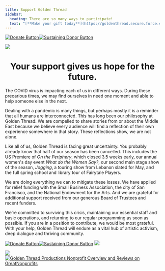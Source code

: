 ```yaml
---
title: Support Golden Thread
sidebar:
  heading: There are so many ways to participate!
  text: "[**Make your gift today**](https://goldenthread.secure.force.com/donate/?dfId=a0nj0000003z3ikAAA).\t <br /><br /> Request a match through your employer’s matching gift program and double your gift! <br /><br /> Designate us to receive 0.5% of your Amazon purchases when you shop through [**smile.amazon.com**](http://smile.amazon.com).<br /><br /> **Your generous support is vital to our work.** [**Make your donation today.**](https://goldenthread.secure.force.com/donate/?dfId=a0nf100000eMbmuAAC)\n"
---
```

[![Donate Button](/img/archive/2015/03/Donate-Button-400.jpg)](https://goldenthread.secure.force.com/donate/?dfId=a0nj0000003z3ikAAA)[![Sustaining Donor Button](/img/archive/2015/03/Donate-Button-Sustaining-400.jpg)](https://goldenthread.secure.force.com/donate/?dfId=a0nf100000eMbl8AAC)

![](/img/archive/2015/03/20thAnniversary-Line-1024x36.jpg)

# <center>Your support gives us hope for the future.</center>

The COVID virus is impacting each of us in different ways. During these precarious times, we may find ourselves in need one moment and able to help someone else in the next. 

Dealing with a pandemic is many things, but perhaps mostly it is a reminder that all humans are interconnected. This has long been our philosophy at Golden Thread. We are compelled to share stories from or about the Middle East because we believe every audience will find a reflection of their own experience somewhere in that story. These reflections show, we are not alone.

Like all of us, Golden Thread is facing great uncertainty. You probably already know that half of our season has been cancelled. This includes the US Premiere of *On the Periphery*, which closed 3.5 weeks early, our annual women's day event *What do the Women Say?*, our second main stage show of the season, *Jogging*, a touring show from Lebanon slated for May, and the full spring school and library tour of Fairytale Players.

We are doing everything we can to mitigate these losses. We have applied for relief funding with the Small Business Association, the city of San Francisco, and the National Endowment for the Arts. And we are grateful for additional support received from our generous Board of Trustees and recent funders.

We’re committed to surviving this crisis, maintaining our essential staff and basic operations, and returning to our regular programming as soon as possible. If you are in a position to contribute, we would be most grateful. With your help, Golden Thread will endure as a vital hub of artistic activism, deep dialogue and thriving community.

[![Donate Button](/img/archive/2015/03/Donate-Button-400.jpg)](https://goldenthread.secure.force.com/donate/?dfId=a0nj0000003z3ikAAA)[![Sustaining Donor Button](/img/archive/2015/03/Donate-Button-Sustaining-400.jpg)](https://goldenthread.secure.force.com/donate/?dfId=a0nf100000eMbl8AAC) ![](/img/archive/2015/03/20thAnniversary-Line-1024x36.jpg)

[![](https://widgets.guidestar.org/gximage2?o=8177599&l=v4)](https://www.guidestar.org/profile/75-3009451)[![Golden Thread Productions Nonprofit Overview and Reviews on GreatNonprofits](https://cdn.greatnonprofits.org//img/2018-top-rated-awards-badge-embed.png?id=327909)](https://greatnonprofits.org/org/golden-thread-productions)
